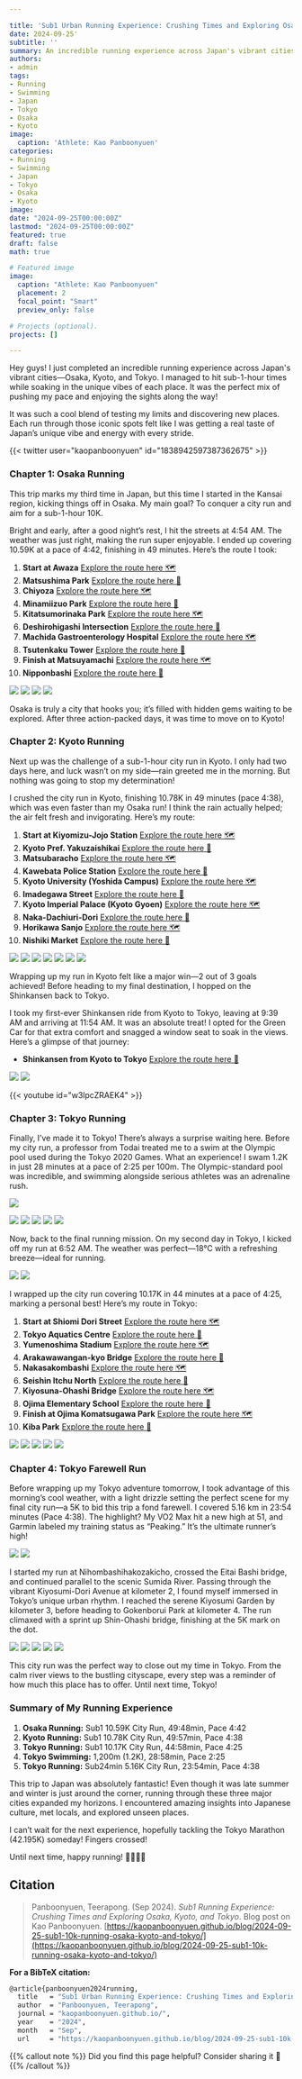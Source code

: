```yaml
---

title: 'Sub1 Urban Running Experience: Crushing Times and Exploring Osaka, Kyoto, and Tokyo'
date: 2024-09-25'  
subtitle: ''  
summary: An incredible running experience across Japan's vibrant cities—Osaka, Kyoto, and Tokyo. I managed to hit sub-1-hour times while soaking in the unique vibes of each place. It was the perfect mix of pushing my pace and enjoying the sights along the way!
authors:  
- admin  
tags:  
- Running
- Swimming
- Japan
- Tokyo
- Osaka
- Kyoto
image:
  caption: 'Athlete: Kao Panboonyuen'
categories:  
- Running
- Swimming
- Japan
- Tokyo
- Osaka
- Kyoto
image:
date: "2024-09-25T00:00:00Z"  
lastmod: "2024-09-25T00:00:00Z"  
featured: true  
draft: false
math: true

# Featured image
image:  
  caption: "Athlete: Kao Panboonyuen"  
  placement: 2  
  focal_point: "Smart"  
  preview_only: false

# Projects (optional).
projects: []

---
```


<!-- {{< toc mobile_only=true is_open=true >}} -->

Hey guys! I just completed an incredible running experience across Japan's vibrant cities—Osaka, Kyoto, and Tokyo. I managed to hit sub-1-hour times while soaking in the unique vibes of each place. It was the perfect mix of pushing my pace and enjoying the sights along the way!

It was such a cool blend of testing my limits and discovering new places. Each run through those iconic spots felt like I was getting a real taste of Japan’s unique vibe and energy with every stride.

{{< twitter user="kaopanboonyuen" id="1838942597387362675" >}}

### Chapter 1: Osaka Running

This trip marks my third time in Japan, but this time I started in the Kansai region, kicking things off in Osaka. My main goal? To conquer a city run and aim for a sub-1-hour 10K.

Bright and early, after a good night’s rest, I hit the streets at 4:54 AM. The weather was just right, making the run super enjoyable. I ended up covering 10.59K at a pace of 4:42, finishing in 49 minutes. Here’s the route I took:

1. **Start at Awaza** [Explore the route here 🗺️](https://www.google.com/search?q=Awaza+Osaka)
2. **Matsushima Park** [Explore the route here 📍](https://www.google.com/search?q=Matsushima+Park+Osaka)
3. **Chiyoza** [Explore the route here 🗺️](https://www.google.com/search?q=Chiyoza+Osaka)
4. **Minamiizuo Park** [Explore the route here 📍](https://www.google.com/search?q=Minamiizuo+Park+Osaka)
5. **Kitatsumorinaka Park** [Explore the route here 🗺️](https://www.google.com/search?q=Kitatsumorinaka+Park+Osaka)
6. **Deshirohigashi Intersection** [Explore the route here 📍](https://www.google.com/search?q=Deshirohigashi+Intersection+Osaka)
7. **Machida Gastroenterology Hospital** [Explore the route here 🗺️](https://www.google.com/search?q=Machida+Gastroenterology+Hospital+Osaka)
8. **Tsutenkaku Tower** [Explore the route here 📍](https://www.google.com/search?q=Tsutenkaku+Tower+Osaka)
9. **Finish at Matsuyamachi** [Explore the route here 🗺️](https://www.google.com/search?q=Matsuyamachi+Osaka)
10. **Nipponbashi** [Explore the route here 📍](https://www.google.com/search?q=Nipponbashi+Osaka)

![](city_run_images/KAO_OSAKA_001.JPG)
![](city_run_images/KAO_OSAKA_002.JPG)
![](city_run_images/KAO_OSAKA_003.jpg)
![](city_run_images/KAO_OSAKA_004.jpg)

Osaka is truly a city that hooks you; it’s filled with hidden gems waiting to be explored. After three action-packed days, it was time to move on to Kyoto!

### Chapter 2: Kyoto Running

Next up was the challenge of a sub-1-hour city run in Kyoto. I only had two days here, and luck wasn’t on my side—rain greeted me in the morning. But nothing was going to stop my determination!

I crushed the city run in Kyoto, finishing 10.78K in 49 minutes (pace 4:38), which was even faster than my Osaka run! I think the rain actually helped; the air felt fresh and invigorating. Here’s my route:

1. **Start at Kiyomizu-Jojo Station** [Explore the route here 🗺️](https://www.google.com/search?q=Kiyomizu+Jojo+Station+Kyoto)
2. **Kyoto Pref. Yakuzaishikai** [Explore the route here 📍](https://www.google.com/search?q=Kyoto+Pref+Yakuzaishikai)
3. **Matsubaracho** [Explore the route here 🗺️](https://www.google.com/search?q=Matsubaracho+Kyoto)
4. **Kawebata Police Station** [Explore the route here 📍](https://www.google.com/search?q=Kawebata+Police+Station+Kyoto)
5. **Kyoto University (Yoshida Campus)** [Explore the route here 🗺️](https://www.google.com/search?q=Kyoto+University+Yoshida+Campus)
6. **Imadegawa Street** [Explore the route here 📍](https://www.google.com/search?q=Imadegawa+Street+Kyoto)
7. **Kyoto Imperial Palace (Kyoto Gyoen)** [Explore the route here 🗺️](https://www.google.com/search?q=Kyoto+Imperial+Palace+Kyoto+Gyoen)
8. **Naka-Dachiuri-Dori** [Explore the route here 📍](https://www.google.com/search?q=Naka+Dachiuri+Dori+Kyoto)
9. **Horikawa Sanjo** [Explore the route here 🗺️](https://www.google.com/search?q=Horikawa+Sanjo+Kyoto)
10. **Nishiki Market** [Explore the route here 📍](https://www.google.com/search?q=Nishiki+Market+Kyoto)

![](city_run_images/KAO_KYOTO_001.JPG)
![](city_run_images/KAO_KYOTO_002.JPG)
![](city_run_images/KAO_KYOTO_003.jpg)
![](city_run_images/KAO_KYOTO_003_02.jpg)
![](city_run_images/KAO_KYOTO_003_03.jpg)
![](city_run_images/KAO_KYOTO_003_04.jpg)
![](city_run_images/KAO_KYOTO_004.jpg)


Wrapping up my run in Kyoto felt like a major win—2 out of 3 goals achieved! Before heading to my final destination, I hopped on the Shinkansen back to Tokyo. 

I took my first-ever Shinkansen ride from Kyoto to Tokyo, leaving at 9:39 AM and arriving at 11:54 AM. It was an absolute treat! I opted for the Green Car for that extra comfort and snagged a window seat to soak in the views. Here’s a glimpse of that journey:

- **Shinkansen from Kyoto to Tokyo** [Explore the route here 🚄](https://www.google.com/search?q=Shinkansen+from+Kyoto+to+Tokyo)

![](city_run_images/Kao_Shinkansen_01.png)
![](city_run_images/Kao_Shinkansen_02.png)

{{< youtube id="w3lpcZRAEK4" >}}

### Chapter 3: Tokyo Running

Finally, I’ve made it to Tokyo! There’s always a surprise waiting here. Before my city run, a professor from Todai treated me to a swim at the Olympic pool used during the Tokyo 2020 Games. What an experience! I swam 1.2K in just 28 minutes at a pace of 2:25 per 100m. The Olympic-standard pool was incredible, and swimming alongside serious athletes was an adrenaline rush.

![](city_run_images/Kao_Japan_Swim_2024.png)

![](city_run_images/KAO_TOKYO_SWIM_002.JPG)
![](city_run_images/KAO_TOKYO_SWIM_001.jpg)
![](city_run_images/KAO_TOKYO_SWIM_004.jpg)
![](city_run_images/KAO_TOKYO_SWIM_007.jpg)
![](city_run_images/KAO_TOKYO_SWIM_008.jpg)

Now, back to the final running mission. On my second day in Tokyo, I kicked off my run at 6:52 AM. The weather was perfect—18°C with a refreshing breeze—ideal for running.

![](city_run_images/KAO_TOKYO_006.jpg)
![](city_run_images/KAO_VO2MAX_51.jpg)

I wrapped up the city run covering 10.17K in 44 minutes at a pace of 4:25, marking a personal best! Here’s my route in Tokyo:

1. **Start at Shiomi Dori Street** [Explore the route here 🗺️](https://www.google.com/search?q=Shiomi+Dori+Street+Tokyo)
2. **Tokyo Aquatics Centre** [Explore the route here 📍](https://www.google.com/search?q=Tokyo+Aquatics+Centre)
3. **Yumenoshima Stadium** [Explore the route here 🗺️](https://www.google.com/search?q=Yumenoshima+Stadium+Tokyo)
4. **Arakawawangan-kyo Bridge** [Explore the route here 📍](https://www.google.com/search?q=Arakawawangan+kyo+Bridge+Tokyo)
5. **Nakasakombashi** [Explore the route here 🗺️](https://www.google.com/search?q=Nakasakombashi+Tokyo)
6. **Seishin Itchu North** [Explore the route here 📍](https://www.google.com/search?q=Seishin+Itchu+North+Tokyo)
7. **Kiyosuna-Ohashi Bridge** [Explore the route here 🗺️](https://www.google.com/search?q=Kiyosuna+Ohashi+Bridge+Tokyo)
8. **Ojima Elementary School** [Explore the route here 📍](https://www.google.com/search?q=Ojima+Elementary+School+Tokyo)
9. **Finish at Ojima Komatsugawa Park** [Explore the route here 🗺️](https://www.google.com/search?q=Ojima+Komatsugawa+Park+Tokyo)
10. **Kiba Park** [Explore the route here 📍](https://www.google.com/search?q=Kiba+Park+Tokyo)

![](city_run_images/KAO_TOKYO_001.JPG)
![](city_run_images/KAO_TOKYO_002.JPG)
![](city_run_images/KAO_TOKYO_003_01.jpg)
![](city_run_images/KAO_TOKYO_003_02.jpg)
![](city_run_images/KAO_TOKYO_004.jpg)

### Chapter 4: Tokyo Farewell Run

Before wrapping up my Tokyo adventure tomorrow, I took advantage of this morning’s cool weather, with a light drizzle setting the perfect scene for my final city run—a 5K to bid this trip a fond farewell. I covered 5.16 km in 23:54 minutes (Pace 4:38). The highlight? My VO2 Max hit a new high at 51, and Garmin labeled my training status as “Peaking.” It’s the ultimate runner’s high!

![](city_run_images/KAO_PEAKING.jpg)
![](city_run_images/KAO_VO2MAX_51.jpg)

I started my run at Nihombashihakozakicho, crossed the Eitai Bashi bridge, and continued parallel to the scenic Sumida River. Passing through the vibrant Kiyosumi-Dori Avenue at kilometer 2, I found myself immersed in Tokyo’s unique urban rhythm. I reached the serene Kiyosumi Garden by kilometer 3, before heading to Gokenborui Park at kilometer 4. The run climaxed with a sprint up Shin-Ohashi bridge, finishing at the 5K mark on the dot.

![](city_run_images/KAO_TOKYO_5k_001.jpg)
![](city_run_images/KAO_TOKYO_5k_002.jpg)
![](city_run_images/KAO_TOKYO_5k_003.jpg)
![](city_run_images/KAO_TOKYO_5k_004.jpg)
![](city_run_images/KAO_TOKYO_5k_006.jpg)

This city run was the perfect way to close out my time in Tokyo. From the calm river views to the bustling cityscape, every step was a reminder of how much this place has to offer. Until next time, Tokyo!

### Summary of My Running Experience

1. **Osaka Running:** Sub1 10.59K City Run, 49:48min, Pace 4:42
2. **Kyoto Running:** Sub1 10.78K City Run, 49:57min, Pace 4:38
3. **Tokyo Running:** Sub1 10.17K City Run, 44:58min, Pace 4:25
4. **Tokyo Swimming:** 1,200m (1.2K), 28:58min, Pace 2:25
5. **Tokyo Running:** Sub24min 5.16K City Run, 23:54min, Pace 4:38

This trip to Japan was absolutely fantastic! Even though it was late summer and winter is just around the corner, running through these three major cities expanded my horizons. I encountered amazing insights into Japanese culture, met locals, and explored unseen places. 

I can’t wait for the next experience, hopefully tackling the Tokyo Marathon (42.195K) someday! Fingers crossed!

Until next time, happy running! 🏃‍♂️🇯🇵

## Citation

> Panboonyuen, Teerapong. (Sep 2024). *Sub1 Running Experience: Crushing Times and Exploring Osaka, Kyoto, and Tokyo*. Blog post on Kao Panboonyuen. [https://kaopanboonyuen.github.io/blog/2024-09-25-sub1-10k-running-osaka-kyoto-and-tokyo/](https://kaopanboonyuen.github.io/blog/2024-09-25-sub1-10k-running-osaka-kyoto-and-tokyo/)

**For a BibTeX citation:**

```bash
@article{panboonyuen2024running,
  title   = "Sub1 Urban Running Experience: Crushing Times and Exploring Osaka, Kyoto, and Tokyo",
  author  = "Panboonyuen, Teerapong",
  journal = "kaopanboonyuen.github.io/",
  year    = "2024",
  month   = "Sep",
  url     = "https://kaopanboonyuen.github.io/blog/2024-09-25-sub1-10k-running-osaka-kyoto-and-tokyo/"}
```

{{% callout note %}}
Did you find this page helpful? Consider sharing it 🙌
{{% /callout %}}
